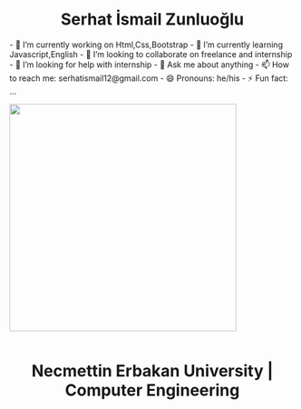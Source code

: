 <h1 align="center"> <b> Serhat İsmail Zunluoğlu </b> </h1>

<div style="display:inline-block">
- 🔭 I’m currently working on Html,Css,Bootstrap
- 🌱 I’m currently learning Javascript,English
- 👯 I’m looking to collaborate on freelance and internship
- 🤔 I’m looking for help with internship
- 💬 Ask me about anything
- 📫 How to reach me: serhatismail12@gmail.com
- 😄 Pronouns: he/his
- ⚡ Fun fact: ...
</div>

<div style="display:inline-block;">
   <p align="center">
      <img src="https://media.giphy.com/media/SWoSkN6DxTszqIKEqv/giphy.gif" width="400" />
   </p>
</div>   
   
   
<h1 align="center"> <b> Necmettin Erbakan University | Computer Engineering </b> </h1>




